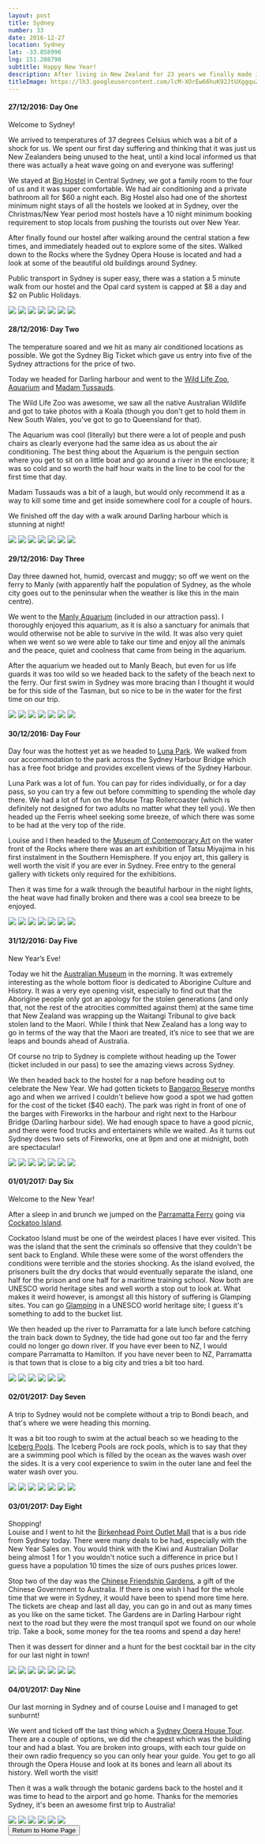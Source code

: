 ```yaml
---
layout: post
title: Sydney
number: 33
date: 2016-12-27
location: Sydney
lat: -33.858996
lng: 151.208790
subtitle: Happy New Year!
description: After living in New Zealand for 23 years we finally made it to Australia
titleImage: https://lh3.googleusercontent.com/lcM-XOrEw66huK92JtUXggquZMvzkM8FQqhvaRFg8it4lnoi-y9Zyq42EaGruRWaWNnROrObxxPjXZz-jYpRdO37LWhWnmRhy7EDKM5tLn_XQ3VxWh8VkMQOj_fhpVDEEbVrBIM1aoI=w2400
---
```



<h4>27/12/2016: Day One</h4>

Welcome to Sydney!

We arrived to temperatures of 37 degrees Celsius which was a bit of a shock for us. We spent our first day suffering and thinking that it was just us New Zealanders being unused to the heat, until a kind local informed us that there was actually a heat wave going on and everyone was suffering!

We stayed at <a target="_blank" href="http://bighostel.com/">Big Hostel</a> in Central Sydney, we got a family room to the four of us and it was super comfortable. We had air conditioning and a private bathroom all for $60 a night each. Big Hostel also had one of the shortest minimum night stays of all the hostels we looked at in Sydney, over the Christmas/New Year period most hostels have a 10 night minimum booking requirement to stop locals from pushing the tourists out over New Year.

After finally found our hostel after walking around the central station a few times, and immediately headed out to explore some of the sites. Walked down to the Rocks where the Sydney Opera House is located and had a look at some of the beautiful old buildings around Sydney. 

Public transport in Sydney is super easy, there was a station a 5 minute walk from our hostel and the Opal card system is capped at $8 a day and $2 on Public Holidays.

<img src="https://lh3.googleusercontent.com/4QfmGsEfRSV8mq4DnyMKDvo1fNDjh992SWcSn-4VDHphk8mP-HvMy4ZrQjLLJhPp-Vkgpb3_3tGKqmpFU9DqaqD5roLHCMsLByVBR9dXQHRUxm1mP7QjDFedv9DJRz_PPn8qzibQRJQ=w2400" class="image1">
<img src="https://lh3.googleusercontent.com/Hoq9jhZxrjqFdzFdcxAx91ptxypehoGBFwcLHE3NwbaHM3ENy5RMscw6Xn2hadKG58A904n63RTWSZgm6ayDcPGtowgQ1DVkb0ur2DKr6ewjNfbhfgaHCCZoAfw0feDE6DjKePD9Q_g=w2400" class="image1">
<img src="https://lh3.googleusercontent.com/zA8EDkBZnmoFXEAUwHJ3Ymtt4KlGLTJ0TEwQulglGIGNX3FNbhipT1uEJAwSaDAaxXhzRZff50_y5TTUh4U6Pt0-XWV-fcy451X2vqxmSc6QkLqic7J6ESWq6oAqUblfpNfukyIItds=w2400" class="image1">
<img src="https://lh3.googleusercontent.com/7Wjbfnq45dD0mznilXf3EQ4zqV1UmPtcwU_AFNVbGLTDFLW9nUizVG0uvoFcrloHyGez1qO3bKv157SDhw_bkk_9qY2CMN2hdERoyU4NFU6IMUiMgnm0soVPdq_cVK_90t94x03r_zI=w2400" class="image1">
<img src="https://lh3.googleusercontent.com/DhIXOO7kWsdzmUq3Qwvt3gMxKQlvcHXrIgcSazOYTSXL9wK3MzWhlKyt1uMtOqppAgW6JUqPTZ_ImXvAjc1Fz81bhrSspo3aFZWRcfVF6IscP1vnWWqCMxJfRVFQkpvktSecDihoK7I=w2400" class="image1">
<img src="https://lh3.googleusercontent.com/H0KBta57Jt_WrsU6OowrIecTlON0D9ZboQN-TF9D32zP2E08XPD3JIOiwFX0dI0H1XG5HPEZ8RH-aTg2kjPdN6njmqmCec21SFiTzpAJo_ZPqiYi3shqX7VLbW1jBWvhBGGWpdkzBAE=w2400" class="image1">
<img src="https://lh3.googleusercontent.com/5bNJemiLbgh0uIg5v2akv1JZXtUVCguiTBuLQ131WhC70e3y09RnRSNo2Mv2sc2tvjXhmtZ5_bzobarUxtfX7cX5kGx_2Do3Piu6gJR_Nojut6ir4KcP5-f4f4_wntNd1_fwLzeSnqc=w2400" class="image4">

<h4>28/12/2016: Day Two</h4>

The temperature soared and we hit as many air conditioned locations as possible. We got the Sydney Big Ticket which gave us entry into five of the Sydney attractions for the price of two. 

Today we headed for Darling harbour and went to the <a traget="_blank" href="https://www.wildlifesydney.com.au/">Wild Life Zoo</a>, <a target="_blank" href="https://www.sydneyaquarium.com.au/">Aquarium</a> and <a target="_blank" href="https://www.madametussauds.com.au/en/">Madam Tussauds</a>. 

The Wild Life Zoo was awesome, we saw all the native Australian Wildlife and got to take photos with a Koala (though you don't get to hold them in New South Wales, you've got to go to Queensland for that). 

The Aquarium was cool (literally) but there were a lot of people and push chairs as clearly everyone had the same idea as us about the air conditioning. The best thing about the Aquarium is the penguin section where you get to sit on a little boat and go around a river in the enclosure; it was so cold and so worth the half hour waits in the line to be cool for the first time that day. 

Madam Tussauds was a bit of a laugh, but would only recommend it as a way to kill some time and get inside somewhere cool for a couple of hours. 

We finished off the day with a walk around Darling harbour which is stunning at night!

<img src="https://lh3.googleusercontent.com/Tvj3v_j85krz4RH3hgAcEbs8gRFQ9FULFpjFbypn9i8avqPbHZMAKbth_JLA_urbuG_LkbrA7XGRKc2Rq6gZUYZdcW76Uu4IjEoXdXbgGicn4kIbCiJoVqP6U2DOuvZLXsyygWtv4XA=w2400" class="image1">
<img src="https://lh3.googleusercontent.com/2GPfaNKYyjcKKdMntnDT4Fv8t8mr94W495ke-e1n-nDEI2OoS_DsgD9W7QS4poP7NQwylkmuMiTxTXHX9fusQx8Cf3N2qVX4l75s8skmuR6rqqyCKGHI-cNsX2Bud2OLI08sB30ixMk=w2400" class="image1">
<img src="https://lh3.googleusercontent.com/hEIkdUj6XrJvhllIdSTmIxq4VBeqbAafX9Ht5FVLzw42duZiBgZBV8OeEELabanIQUJE-mFbrx4uiXJC5m0JauvM75nsnoKhH1dQO3ZWfa6vBU7Zhvv0BYYO3rV2YNdq7FGqS_0UqIU=w2400" class="image1">
<img src="https://lh3.googleusercontent.com/oARmmsJSJrTFsKkB5AdflOGoxd9q5I5mJTvk3CmvBNojVXbLY8bbCy5yPHreqZQCIqP72Jx2CJEt8hsClXYpWKcIRcangzbdxfJg6qc8o26WyPOSQNZaJ3BjqdvPrdDva_xajm6Ldv8=w2400" class="image1">
<img src="https://lh3.googleusercontent.com/QZ3qQTGu8Ksg-HtZyYh0SR9eQoY9nZVNQiJN0ZGZC8CULXGGnW4vKoj4PzCMr2GcvlOpf0y0wL51L7cLr1rugnxwQMWkZZj95nszPL9g_uehOpOog5DFSal82SAJizWpg8d1__152wo=w2400" class="image1">
<img src="https://lh3.googleusercontent.com/kughsahcUyN6BOFRj1MJSbe7RQ9DwUUksQqMUk5Al5RK6qz_FclHtZLg8mzwPB9flF6QBimqzlQFwh7LwUAR_BmVtolYFvQxZarv9NSP6R6Ba4uK3oqbKbpoxoQaqPDOJqtENJQns_g=w2400" class="image1">
<img src="https://lh3.googleusercontent.com/BcCSgi5ZOyE9mG6kOdWzyJlZ65SBm8cVwbztpqEJJbcgSO_InMJ1ZFwKIdag0be21dUMFxPWxOcoJ-n_W-xekEnwb6VU8NIstew6ulf7hWWZXjq1DDf_NbXNnP4oIZXPC2up5gv6ExI=w2400" class="image4">

<h4>29/12/2016: Day Three</h4>

Day three dawned hot, humid, overcast and muggy; so off we went on the ferry to Manly (with apparently half the population of Sydney, as the whole city goes out to the peninsular when the weather is like this in the main centre). 

We went to the <a target="_blank" href="https://www.sydneyaquarium.com.au/?utm_source=manlysealifesanctuary.com.au&utm_medium=referral&utm_campaign=ManlyRedirects">Manly Aquarium</a> (included in our attraction pass). I thoroughly enjoyed this aquarium, as it is also a sanctuary for animals that would otherwise not be able to survive in the wild. It was also very quiet when we went so we were able to take our time and enjoy all the animals and the peace, quiet and coolness that came from being in the aquarium.

After the aquarium we headed out to Manly Beach, but even for us life guards it was too wild so we headed back to the safety of the beach next to the ferry. Our first swim in Sydney was more bracing than I thought it would be for this side of the Tasman, but so nice to be in the water for the first time on our trip. 

<img src="https://lh3.googleusercontent.com/EUCyUgrJvMtF69eAN8wOGwJ04VnjpWM7Mhp0ZbjHCHSb-ofCJR1NCsaWh1CED5wGbSzAufKAHCXEK3Kt9yLO0Et62-x_89DsqiQol6zb-j1xCTtg-uqbWkFJ662BXbZ7to42rGa98yc=w2400" class="image1">
<img src="https://lh3.googleusercontent.com/FepwAblvGoptiFLXieBO6a0ewzg40odGTur1A0NxdE5Qy_-lVzQIcxjzfO_nA1Aa7rXf2_69QxIb96pt_a-LnEdvO8ugB_1N-tM9sKeSxzDp7kQFaul51dcoBSs0Mn2l9gFRBMQxzfk=w2400" class="image1">
<img src="https://lh3.googleusercontent.com/s7Ehe_WjFMqoN4bt5NeAawHX2bXWF5HBgtCbrnn9J6xut3BbxP9egb1FjkuVU75p-Cv03GQW4CZ6hWFv21f4AuLhhzZrG1fpDZMgqrzkv1n1_wUPPLkItFI2xeGEanGmfmpkr1lb8Wc=w2400" class="image1">
<img src="https://lh3.googleusercontent.com/NaVFctWletTVNnWaYyW9_z0EtUlOC0Liuu72U75Rh3n7GkBpErgCe5iaZh0mcK1_hlmb9JHzGlt68FwJ7QdeGMy8PxziBewWLX6LVWe5PBjzU2e_SovFIs3xU5H_uANaE-KmAKnU5Mk=w2400" class="image1">
<img src="https://lh3.googleusercontent.com/ZV0b2VapArkZ48_LOlC02QzPHped_Ej40-6cKRz7cAQeHmDQLkzuWR0C9De_Z1wLWPYHIyPCooD8E_8qADNmszv_lUwDJAzQ0l_gaJPOIonM1BmE97MqG_ht4XRhj7hryIGv1W8S2bE=w2400" class="image1">
<img src="https://lh3.googleusercontent.com/IVhWKJ5MMIadRSPTz9NBYtsByWtbEFlb97xJH_aU3hSMJGGovwUvqLd73_nbbpCEImwrguDtthaWw0Stm8HhGBKGS80uYalnlotgvsdNAPGi2UtuTpFZBpATx0bctONmRuh_65gdSHU=w2400" class="image1">
<img src="https://lh3.googleusercontent.com/99Z5l_CN8z4jpygQHYnpTp5UDwZWXdzJTbnR9-lgoMQeGSnDRTLAjBoMcVQOGOIDeuBk8kuK7aNc7n8qMAkMxFfAUM61dSnUGFAa0GAZkMxzkgutWLvqewNuC_bBJu_opM7Nupg3mc4=w2400" class="image4">

<h4>30/12/2016: Day Four</h4>

Day four was the hottest yet as we headed to <a target="_blank" href="http://www.lunaparksydney.com/">Luna Park</a>. We walked from our accommodation to the park across the Sydney Harbour Bridge which has a free foot bridge and provides excellent views of the Sydney Harbour. 

Luna Park was a lot of fun. You can pay for rides individually, or for a day pass, so you can try a few out before committing to spending the whole day there. We had a lot of fun on the Mouse Trap Rollercoaster (which is definitely not designed for two adults no matter what they tell you). We then headed up the Ferris wheel seeking some breeze, of which there was some to be had at the very top of the ride. 

Louise and I then headed to the <a target="_blank" href="https://www.mca.com.au/">Museum of Contemporary Art</a> on the water front of the Rocks where there was an art exhibition of Tatsu Miyajima in his first instalment in the Southern Hemisphere. If you enjoy art, this gallery is well worth the visit if you are ever in Sydney. Free entry to the general gallery with tickets only required for the exhibitions.

Then it was time for a walk through the beautiful harbour in the night lights, the heat wave had finally broken and there was a cool sea breeze to be enjoyed. 

<img src="https://lh3.googleusercontent.com/Bs31vPTFhQRPA0cslS2mAWKEtBYjWq6mOAn17Gq3LE5zKlddmWeDeWwwtJwu9N6zRSGsr1OZHoFG-zs091Vg1sHFtCcv_V71Lpp5X6ymvjnCRPDoJkiwurdJ4EmDqzBJj82Irr1aS7w=w2400" class="image1">
<img src="https://lh3.googleusercontent.com/43d9qBgUsr5ZonPRiDu60cUSSdBl70uuyXQy8qrUiD7BEKcYbHNIRPXCHrgHKPUM-GN9ZOQ1dBmdxnlvj2AGPRms_evY8vFzScTx7D5G7f6vxvbo0WpCpvlfRd_SfHy0dZ2uSjvOlY0=w2400" class="image1">
<img src="https://lh3.googleusercontent.com/tLAS26OfT3qtWYx-TYX72XIq_JSxvr2TyHf1wb2Bb5UDbm4NiU6KWArKc-3uGJhB7FyP9hnGQ2QxpWhIR2JoT0PvWp5OEfe6s3nQ1FtdkeiE68P6WedcXyW7YKL01RqX9HVm6QRv6H8=w2400" class="image1">
<img src="https://lh3.googleusercontent.com/A9yOq6bm4p15wc6vIgUxgDALnWtneQPCF37NHpJgfCMvvb3WRWU4K3ZTuryo3VG1flp26XFqRO5Tbq4QKMPaz-fnXJH3x9QL72qoaqqWhXfdzaxGvuyRa2UMhFJ0enE9hPQW9tmnloE=w2400" class="image1">
<img src="https://lh3.googleusercontent.com/giydNXzP80kZup5ANp7v0yB53i8nHGTRhXh5Y9DYhQ8xx2rDKL_FGQ7rPBo7QntQ9QqYQL_2osOMgn--ZE4Kh3Jzjh2kH15Q-P0TLfIawGao7p4GfT3G2j2QELOXd8Fd-7wfz40UZts=w2400" class="image1">
<img src="https://lh3.googleusercontent.com/A2LEncvqIuPwfc4wC0yGQFrU58tLogUdjf_EJKAr3R6G_lL57FlREGEVIHvVcBchMAqYNAz-Jw96aWDJJELEwDvKS7EwsN3lEoJven1j_l0E0KXWOTvfPRqiCywM8SAEXwcsbaMeRX4=w2400" class="image1">
<img src="https://lh3.googleusercontent.com/o7pKqkSDoCbYlZEAk_hOf5NKBw3q0L4ycY-nx-6LNZen_aO-b7uEnE2AKzxfBEtfsfwNzKI8NHeNAzg-3ZHrG04eoH5pjT1BO1FKwiFTQ9zxOjNueav9VYJRhDpSNF6KwzszArgZ-Ig=w2400" class="image4">


<h4>31/12/2016: Day Five</h4>

New Year’s Eve!

Today we hit the <a target="_blank" href="https://australianmuseum.net.au/">Australian Museum</a> in the morning. It was extremely interesting as the whole bottom floor is dedicated to Aborigine Culture and History. It was a very eye opening visit, especially to find out that the Aborigine people only got an apology for the stolen generations (and only that, not the rest of the atrocities committed against them) at the same time that New Zealand was wrapping up the Waitangi Tribunal to give back stolen land to the Maori. While I think that New Zealand has a long way to go in terms of the way that the Maori are treated, it’s nice to see that we are leaps and bounds ahead of Australia. 

Of course no trip to Sydney is complete without heading up the Tower (ticket included in our pass) to see the amazing views across Sydney.

We then headed back to the hostel for a nap before heading out to celebrate the New Year. We had gotten tickets to <a target="_blank" href="https://www.sydneynewyearseve.com/vantage-points/barangaroo/">Bangaroo Reserve</a> months ago and when we arrived I couldn't believe how good a spot we had gotten for the cost of the ticket ($40 each). The park was right in front of one of the barges with Fireworks in the harbour and right next to the Harbour Bridge (Darling harbour side). We had enough space to have a good picnic, and there were food trucks and entertainers while we waited. As it turns out Sydney does two sets of Fireworks, one at 9pm and one at midnight, both are spectacular!

<img src="https://lh3.googleusercontent.com/ErVrB_0EZb2v8M0ABkYcxULjcZXHYtWoiCkgx5M8Myuet_sQSKmYlSUTrr74hBslVYd7T1Qxv1wjXOZyEAL7zR3TjpJAQRWbKa6eQPBOaQsAPUiysD2LoUFq3KfbvYxTVEaoTwQOPbM=w2400" class="image1">
<img src="https://lh3.googleusercontent.com/e95Ev1AFZ0uVmuv2BItb1Z9PXrSQt5lPNTfeIdqJjd5u0MmvvD7VxCX5ep7ef9QLDspZvyGdbzgTrTiGjzPKwcpuzzVQP-uCyR16ZNWQYw2itMSAsu03qgg38PrDbfJ9yWPEXtLgFGI=w2400" class="image1">
<img src="https://lh3.googleusercontent.com/BqfqRsQokD0l47yUdTpCp9y8NGuoxi_JoBnydpiX5I1fzNU6y7saCrkAttR622zPgvcbOEWmXgMwwMhyqL7IKYZpyCBHSBQkYBAeQQGz7pYubgwltd1QJlWgpZwUj3jdKYOF4NBXego=w2400" class="image1">
<img src="https://lh3.googleusercontent.com/Spa-Ld_BMmP2S4cJ-c5O2M9q6tDKeSPkGgWkVTlFtsn0QOthXtZz2zVuVi3WQrcezZ4bM_8J0culb2CZApEMNcz0Zc1NYOKw5OJE2I6CwLMJmTrRBh6zVGEJpu0ulXmth85Om9TOkvk=w2400" class="image1">
<img src="https://lh3.googleusercontent.com/whxbTYhKqqlauLEg5MIEm7Z2GNukEhc5tygD8IjVLCvUe39KzUI6_ncnqbGOkEeXDiFCR3Mfpylfw5xxCyPXoUP3dvjIhCvLxUiXVrURh7vBYmyzdYptCNLNTEp62syDu2D2RLXx-Q8=w2400" class="image1">
<img src="https://lh3.googleusercontent.com/sv3HSuJIv90eA-NHFhGiuHVp-nsKedp85V-nDrFNqsL21uQQ94cO8AOLZ2t__O18GvhV5tpHQgMjtUtLkQg0sde7hu4IWBm--kuzvVBlFmTxsmcrGCkW0gfWOMJx-4F8KMDuAbIy3F8=w2400" class="image1">
<img src="https://lh3.googleusercontent.com/30-lSiZn0uP8AzydCOW5KZhchCE-kJxTxv5h0JB8cDG_yk0eTp5t52ISum3tsBEYokoWLYPVCHRwiCsMW6v0fxsVNZvYskBB96H3qMsE4tF7HRIuvgrqA9SG7gcV6SCUsG30I_9gwBo=w2400" class="image4">

<h4>01/01/2017: Day Six</h4>

Welcome to the New Year!

After a sleep in and brunch we jumped on the <a target="_blank" href="http://www.beyondthewharf.com.au/route/parramatta-river/">Parramatta Ferry</a> going via <a target="_blank" href="http://www.cockatooisland.gov.au/">Cockatoo Island</a>. 

Cockatoo Island must be one of the weirdest places I have ever visited. This was the island that the sent the criminals so offensive that they couldn't be sent back to England. While these were some of the worst offenders the conditions were terrible and the stories shocking. As the island evolved, the prisoners built the dry docks that would eventually separate the island, one half for the prison and one half for a maritime training school. Now both are UNESCO world heritage sites and well worth a stop out to look at. What makes it weird however, is amongst all this history of suffering is Glamping sites. You can go <a target="_blank" href="http://www.cockatooisland.gov.au/stay/glamping">Glamping</a> in a UNESCO world heritage site; I guess it's something to add to the bucket list. 

We then headed up the river to Parramatta for a late lunch before catching the train back down to Sydney, the tide had gone out too far and the ferry could no longer go down river. If you have ever been to NZ, I would compare Parramatta to Hamilton. If you have never been to NZ, Parramatta is that town that is close to a big city and tries a bit too hard.

<img src="https://lh3.googleusercontent.com/irYsf7EEeCec8Z9LgZbBRQvEZWrSDlnckr6sUvfkJvhxKnno9aQq2ZUBh7l9G0EYd-NzL7-Y1BBXF_FegiRD20mpMzviEQTWAfOEKXrAbwnDoHi3nW6mEb_9bcNd5BsHbvIzHwziEJg=w2400" class="image1">
<img src="https://lh3.googleusercontent.com/X9U6ASTLGaG9E2xKA_9nNzv9lYzur7ePd9RdGooaoSx8g8JAZ9X_hTt184tZmVBrGXXUuTr8AlmmAQ36D4vgh-l2NULFgV0cmFn-56s3iPxeiRGhS72uSHf4T3fw2Ng_Q-t3mImK1sg=w2400" class="image1">
<img src="https://lh3.googleusercontent.com/QKzhsCQuQCpy_2A3icAXQIFMuryYp6Hg-i9P4AOaiW9XRoB-9gnwydl7eFzLsf_ElSQ0a38sORLX1iWaTtHP-hDxAmi8Kq5MZdae5aKePFbRKbIW64GA0cE7ND7jqJFbhOOgLsOB0cY=w2400" class="image1">
<img src="https://lh3.googleusercontent.com/IF8bi1zx908K7lv1GEumY1fAA1bm6zf_mvFDhh1DK_ffJv3I6Bid0Dlv7416raXpKUEuxPwwOBcptPyZRUYagYVobEwFqKnSr6F3JtBO112ZmRou-FoDZysm7QHy2rStaFNRZ6N30iE=w2400" class="image1">
<img src="https://lh3.googleusercontent.com/JdqrD19AUtLLg58HDApKOYQBVW0qoszLlIxwksyQVLF9hE4IMC4MgxvOkS3pyeQDRk79CEedoFt1xlhVTNQRNYfCtH7Vqj7r1etMSgjFt-pPX9180rvE9cYrJ-j470SgBziNR3lyjsY=w2400" class="image1">
<img src="https://lh3.googleusercontent.com/6VYcRtoAfkizfSuXrZlIsADdKMe06TPU6GDH4RAN1bdPUeI08--tOi6HYyPMYWPYdbJaGBzbc0-LBBoYfHMXqLJmlxUHsz0NWBzf_P0JCQDCTqLpVF6v1jS0_tAmY2H_03l3HCgGt0c=w2400" class="image1">

<h4>02/01/2017: Day Seven</h4>

A trip to Sydney would not be complete without a trip to Bondi beach, and that's where we were heading this morning.

It was a bit too rough to swim at the actual beach so we heading to the <a target="_blank" href="https://icebergs.com.au/">Iceberg Pools</a>. The Iceberg Pools are rock pools, which is to say that they are a swimming pool which is filled by the ocean as the waves wash over the sides. It is a very cool experience to swim in the outer lane and feel the water wash over you. 

<img src="https://lh3.googleusercontent.com/c942Ph3luqDRYls4RdHbRJQibfubaLtixFe0pcMB5j2Y_BpPUe-6AI54ZM3UTeeXsflnQvJ6gfxHKQ6r_PTRoO-pMYp88kb-Z6SBUcEmp1eeMJHXvVENvVtrMV_gjvMMr6LL-kuDlAI=w2400" class="image1">
<img src="https://lh3.googleusercontent.com/wWEE6s21Lx5uulffGHW5JKRsr0RbUCQdiMJRA6bWTqvsPrJ9j0tqXEbOP_wRVWJ7ilRhGbYY6jKEsiXyK1ju4X8Wi1gcqRwJJax0VdFSfHm0Sc0mSXNbe1PeWswJGAfp4gJWKXUQbhc=w2400" class="image1">
<img src="https://lh3.googleusercontent.com/jDDY5yWYmyh7nH3jBktufOb2lAR-UoitrikBRGHbMEfS4McNN3Bfb2rzZdVPzRFyZcn4bA6NnXFtu3fMinQ88lX5yXSsg-fmHpF3cxNjVhXZv4RRIZvnCrAW_AjcY2MHvKMK-XHGz-c=w2400" class="image1">
<img src="https://lh3.googleusercontent.com/wauFRDHzPtJ-MVnQcOE58WJ9oJv8Kj4pOdzEAWoxseoSB2QIXNefebX5n42DqNDlJ9lFwEhYJ16s3S0WsLDuoin0UgY3uLinaLK_p2mI9pnEulUdwZRDv6Qh2l29af7XQ1zthlKgEo4=w2400" class="image1">
<img src="https://lh3.googleusercontent.com/TSikaQjpYnYoG8E3eqdEkgVc_5r1z9Mfk5e991BBg82TpX_pJjDsq8DTWh_CFbxwOWNMEKtkY4Kxbu-Hj4uPVcZU1C8g5LJzqlWwMVgDgXVxRNkHPEzsrHh9G4QeUWT6TgR3_2Cu_p4=w2400" class="image1">
<img src="https://lh3.googleusercontent.com/AqULn7T-Vi1SaBTpiE33tVRnoDPT4-7huZYPQKBBK3Bs24JNOCJUBhv25NrmXmRBhHl3tCZmWktQD88GCOWNY7ToDUYrkm8h9-87KK7kRpc71jX0XUpu4qYoPNKV6n4Ug_uk5vyeDJI=w2400" class="image1">
<img src="https://lh3.googleusercontent.com/v7t2Y9lOJ9ioYGP2UmAxd0ZJgzpchlqX3AqlFdLJQddjuKAsiHWqj2rHAQf0VP_2UM3mtKQpibBbpbzE74KB4ZiYVgzkyQgI8IqWuhfSwEQb1RevFs757ekzA0Y3y65BYvrOf2dqJN0=w2400" class="image4">

<h4>03/01/2017: Day Eight</h4>

Shopping!<br/>
Louise and I went to hit the <a target="_blank" href="http://www.birkenheadpoint.com.au/">Birkenhead Point Outlet Mall</a> that is a bus ride from Sydney today. There were many deals to be had, especially with the New Year Sales on. You would think with the Kiwi and Australian Dollar being almost 1 for 1 you wouldn't notice such a difference in price but I guess have a population 10 times the size of ours pushes prices lower. 

Stop two of the day was the <a target="_blank" href="https://www.darlingharbour.com/things-to-do/chinese-garden-of-friendship/">Chinese Friendship Gardens</a>, a gift of the Chinese Government to Australia. If there is one wish I had for the whole time that we were in Sydney, it would have been to spend more time here. The tickets are cheap and last all day, you can go in and out as many times as you like on the same ticket. The Gardens are in Darling Harbour right next to the road but they were the most tranquil spot we found on our whole trip. Take a book, some money for the tea rooms and spend a day here!

Then it was dessert for dinner and a hunt for the best cocktail bar in the city for our last night in town!

<img src="https://lh3.googleusercontent.com/wQViiN5McnxAIyitWMPQ0ACfo9f2rhw917T8Mju9_uIfvpDEgDluwzAWfFJLYEyw6ec3gvWkNlk_3IbxhJWuWO-378bZYpKFAa108Mcwq50kzNnFFUeNZiu4xMbHHik3CVYzeKiorM4=w2400" class="image1">
<img src="https://lh3.googleusercontent.com/ZVAGQAhCy38TW4uQ7C7HDo86yR6wMdf9qKtO_fG30-6Lp7DdU7IiAS9ePYT1bJMecy9LdNBEUsBktAp4WpKAGF5ApEMEVQbp1wBbYuwMmqJryA2bX1A4Ow2JeRu7dJU-4TG9FcDZ0wg=w2400" class="image1">
<img src="https://lh3.googleusercontent.com/9hkXqEWMAFkRQl6I9_VvvWWXtziCYXJXf_5sZA7DO6jbgFRGv22zS7G4j_x5ZyyK8JhsyF3t-qEL8ykBEVxbPrBqDVzyHDm989n8OzoWovWlGAxNpambVHG_7ugQJGxNRczK_0Ml_uU=w2400" class="image1">
<img src="https://lh3.googleusercontent.com/cjHfBMayhO3AxKFsGI6aQU4sGXj5R4lA2DCHOYCeqHxO8kBfZ2xRZZIWU47tr6Kj4mQqzMe8y5bvR5pFP0GNXYK71Baqm3FjfppV9I7MVR_wbDOcqtWKSrfzJ4CPMa7YJcmfGumP0RY=w2400" class="image1">
<img src="https://lh3.googleusercontent.com/t7I4kQHoLaTxB-DPRl3m3pKKOd0tvrTb2nxEWdZtzj3idWYrp_efa8-eUfYygiZocM6ptMy-zs2dsyO2oivw7vM97C-jMF5WobELXdjLZYjUHpdI0UDKaUKP1iS-hamvnVtJsu_64UU=w2400" class="image1">
<img src="https://lh3.googleusercontent.com/Kxatd8E9_Mix5fno5XNkaVH7FmY1H6vxo5v_f9mb_sEaJ6ZCgAidgSApLNdwUU4BqVySppqwsiK2JDvNCnw3AhBj72ds95OWfDZ5HtQLUueYOO4FJ6P9EHA9gcwOHQDRF5s62riUUpM=w2400" class="image1">
<img src="https://lh3.googleusercontent.com/Vn5Qh7_PNccKaP6xW5G7G1QfksZhPApMtJSyPzDW9yodeB6gCjxMY0yS0YcLYTi4iBgKavzr2mMYE6-1-gE42nicpLLWHSl7_4fkTb4bk1PdU1CMuRPK8qcQi6geNe8PxCj-hXltSMA=w2400" class="image4">

<h4>04/01/2017: Day Nine</h4>

Our last morning in Sydney and of course Louise and I managed to get sunburnt!

We went and ticked off the last thing which a <a target="_blank" href="https://www.sydneyoperahouse.com/visit-us/tours-and-experiences/english-tour-1718.html">Sydney Opera House Tour</a>. There are a couple of options, we did the cheapest which was the building tour and had a blast. You are broken into groups, with each tour guide on their own radio frequency so you can only hear your guide. You get to go all through the Opera House and look at its bones and learn all about its history. Well worth the visit!

Then it was a walk through the botanic gardens back to the hostel and it was time to head to the airport and go home. 
Thanks for the memories Sydney, it's been an awesome first trip to Australia!

<img src="https://lh3.googleusercontent.com/jmG1ZoV_8Lp7Was8ZQIV040ebPqb3rJJRaF9wsdhIJl_o0AtzZ3RYM6niCWBY74r6G6OIv5-PywiQ6ZmhM3qajwhpgu01GQunkZr6b2DLlfzb5K4Dmrt_1AE5gMH5r1UIUlZ9SsbXxo=w2400" class="image1">
<img src="https://lh3.googleusercontent.com/_MLlKl5EXzfBYo0tzEGF6gzXJQYIiRrFvH3GdzP_bT_hSiDJ2PyoIEdbPx0TxDmNSx-ruxEOcRfS5Byaz3DgNI6ByK7nlhfs8c8OVZko3O7KubSKLoyeJd_PAe-f5c_qPBoDe1FrQ6c=w2400" class="image1">
<img src="https://lh3.googleusercontent.com/9XT9hbMj9HKVUmA0ulvVWuuOfIGPKUzy3sxARONzmTlh-mrjJ43ccuxeyokMD_LCxJg7K3GUg1vQdzAes0WeMrxhhI4lWk0suXwRgXqac3T6afs_tJnd_lXB3E4VQXKfsElqNkDcO_s=w2400" class="image1">
<img src="https://lh3.googleusercontent.com/tyNd4F0JoFD_yUxIE2fJYWZJfVAq2s-APsKSh9Hr72Qsn1MHCqxnSoRzJrXwLMqkDUm0UG6poDbgPTJCLtdw_itPH8TJCDsKWFbG9dmSPnmdeEdWR__xcWI1HPD__336GVWF1fLoH_s=w2400" class="image1">
<img src="https://lh3.googleusercontent.com/_sKzDOqE2NiICP7uNaLh9uVgN7lBM9JBONi3ix2sWPeIF72nhjMR1NA0GpjP7UyiypRCgsoBPZi1hGtySQxFSnZGy9DSbVWkdSa4V4a2SHGz2dtPSiILhpU6N0rRJVFlxRbaHLTAqK0=w2400" class="image1">
<img src="https://lh3.googleusercontent.com/05xQS46WKmyYSHG5Lt9IS9n6-soLJw2CNFVYzrZOs24LPb0V7nWO_fspNYa9Zjy8a8xrnNH4VNcqJsGyb_EecTLfHBOsmWn02LRkvqeW9_OESF16ilUDXJeh9stUBhS61hGEGyNBcPo=w2400" class="image1">

<div class="wrapper">
  <input type="button" class="button" value="Return to Home Page" onclick="self.close()">
</div>
